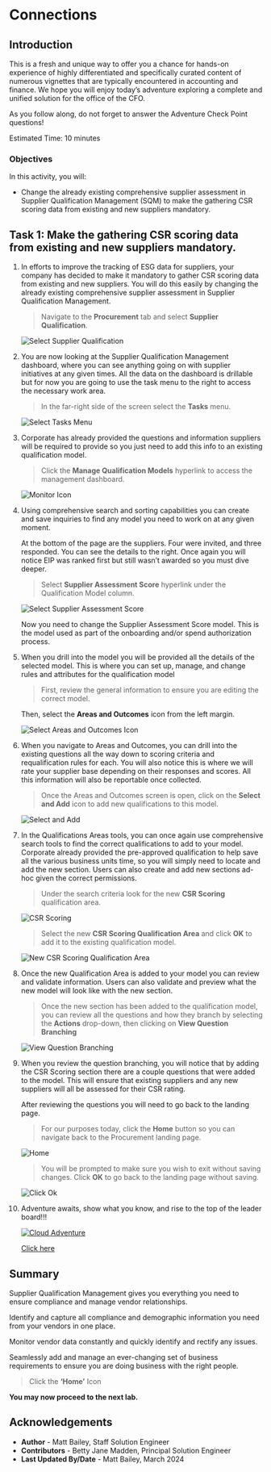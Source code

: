 # Connections

## Introduction

This is a fresh and unique way to offer you a chance for hands-on experience of highly differentiated and specifically curated content of numerous vignettes that are typically encountered in accounting and finance. We hope you will enjoy today’s adventure exploring a complete and unified solution for the office of the CFO.

As you follow along, do not forget to answer the Adventure Check Point questions! 


Estimated Time: 10 minutes


### Objectives

In this activity, you will:
* Change the already existing comprehensive supplier assessment in Supplier Qualification Management (SQM) to make the gathering CSR scoring data from existing and new suppliers mandatory.
 



## Task 1: Make the gathering CSR scoring data from existing and new suppliers mandatory.

1. In efforts to improve the tracking of ESG data for suppliers, your company has decided to make it mandatory to gather CSR scoring data from existing and new suppliers. You will do this easily by changing the already existing comprehensive supplier assessment in Supplier Qualification Management.

    > Navigate to the **Procurement** tab and select **Supplier Qualification**.

    ![Select Supplier Qualification](images/select-supplier-qualification.png)


2. You are now looking at the Supplier Qualification Management dashboard, where you can see anything going on with supplier initiatives at any given times. All the data on the dashboard is drillable but for now you are going to use the task menu to the right to access the necessary work area.

    > In the far-right side of the screen select the **Tasks** menu.

    ![Select Tasks Menu](images/select-tasks-menu.png)


3. Corporate has already provided the questions and information suppliers will be required to provide so you just need to add this info to an existing qualification model. 

    > Click the **Manage Qualification Models** hyperlink to access the management dashboard.

    ![Monitor Icon](images/select-manage-qualification-models.png)


4. Using comprehensive search and sorting capabilities you can create and save inquiries to find any model you need to work on at any given moment. 
    
    At the bottom of the page are the suppliers. Four were invited, and three responded. You can see the details to the right. Once again you will notice EIP was ranked first but still wasn’t awarded so you must dive deeper.

    > Select **Supplier Assessment Score** hyperlink under the Qualification Model column.

    ![Select Supplier Assessment Score](images/select-supplier-assessment-score.png)

    Now you need to change the Supplier Assessment Score model. This is the model used as part of the onboarding and/or spend authorization process.


5. When you drill into the model you will be provided all the details of the selected model. This is where you can set up, manage, and change rules and attributes for the qualification model

    > First, review the general information to ensure you are editing the correct model.

    Then, select the **Areas and Outcomes** icon from the left margin.

    ![Select Areas and Outcomes Icon](images/select-areas-and-outcomes-icon.png)


6. When you navigate to Areas and Outcomes, you can drill into the existing questions all the way down to scoring criteria and requalification rules for each. You will also notice this is where we will rate your supplier base depending on their responses and scores. All this information will also be reportable once collected. 

    > Once the Areas and Outcomes screen is open, click on the **Select and Add** icon to add new qualifications to this model.

    ![Select and Add](images/select-and-add.png)


7. In the Qualifications Areas tools, you can once again use comprehensive search tools to find the correct qualifications to add to your model. Corporate already provided the pre-approved qualification to help save all the various business units time, so you will simply need to locate and add the new section. Users can also create and add new sections ad-hoc given the correct permissions.

    > Under the search criteria look for the new **CSR Scoring** qualification area. 

    ![CSR Scoring](images/csr-scoring.png)

    > Select the new **CSR Scoring Qualification Area** and click **OK** to add it to the existing qualification model.

    ![New CSR Scoring Qualification Area](images/new-csr-scoring-qualification-area.png)


8. Once the new Qualification Area is added to your model you can review and validate information. Users can also validate and preview what the new model will look like with the new section.

    > Once the new section has been added to the qualification model, you can review all the questions and how they branch by selecting the **Actions** drop-down, then clicking on **View Question Branching**

    ![View Question Branching](images/view-question-branching.png)


9. When you review the question branching, you will notice that by adding the CSR Scoring section there are a couple questions that were added to the model. This will ensure that existing suppliers and any new suppliers will all be assessed for their CSR rating.

    After reviewing the questions you will need to go back to the landing page.

    > For our purposes today, click the **Home** button so you can navigate back to the Procurement landing page.

    ![Home](images/home.png)

    > You will be prompted to make sure you wish to exit without saving changes. Click **OK** to go back to the landing page without saving.

    ![Click Ok](images/ok.png)


10. Adventure awaits, show what you know, and rise to the top of the leader board!!!
    
    [![Cloud Adventure](images/cloud-adventure-checkpoint-image.png)](apex.oracle.com/pls/apex/f?p=159406:20:::::CC:SCMCLOUDADVENTURE) 
    
    [Click here](apex.oracle.com/pls/apex/f?p=159406:20:::::CC:SCMCLOUDADVENTURE) 


## Summary

Supplier Qualification Management gives you everything you need to ensure compliance and manage vendor relationships.

Identify and capture all compliance and demographic information you need from your vendors in one place.

Monitor vendor data constantly and quickly identify and rectify any issues.

Seamlessly add and manage an ever-changing set of business requirements to ensure you are doing business with the right people.




  > Click the **‘Home’** Icon

**You may now proceed to the next lab.**

## Acknowledgements
* **Author** - Matt Bailey, Staff Solution Engineer
* **Contributors** -  Betty Jane Madden, Principal Solution Engineer
* **Last Updated By/Date** - Matt Bailey, March 2024

